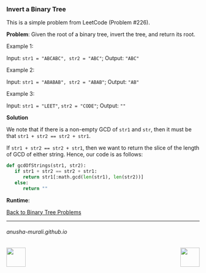 ### Invert a Binary Tree

This is a simple problem from LeetCode (Problem #226).

**Problem**: Given the root of a binary tree, invert the tree, and return its root.

Example 1:

Input: `str1 = "ABCABC", str2 = "ABC"`; Output: `"ABC"`


Example 2:

Input: `str1 = "ABABAB", str2 = "ABAB"`; Output: `"AB"`


Example 3:

Input: `str1 = "LEET"`, `str2 = "CODE"`; Output: `""`

**Solution**

We note that if there is a non-empty GCD of `str1` and `str`, then it must be that `str1 + str2 == str2 + str1`.

If `str1 + str2 == str2 + str1`, then we want to return the slice of the length of GCD of either string. Hence, our code is as follows:

```python
def gcdOfStrings(str1, str2):
   if str1 + str2 == str2 + str1:
      return str1[:math.gcd(len(str1), len(str2))]
   else:
      return ""
```

**Runtime**: 

[Back to Binary Tree Problems](./problems.md)

* * *
###### anusha-murali.github.io

<img src="https://github.com/anusha-murali/anusha-murali.github.io/assets/111596338/639243aa-2857-4595-a65a-7852762bb002" width="50" height="50" align="left">

[<img src="https://github.com/user-attachments/assets/989cfb30-4fb8-40f8-a812-8a054869aa32" width="50" height="50" align="right">](../index.md)

